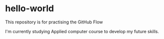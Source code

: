 # hello-world
This repository is for practising the GitHub Flow

I'm currently studying Applied computer course to develop my future skills.


